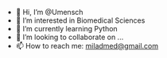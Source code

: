- 👋 Hi, I’m @Umensch
- 👀 I’m interested in Biomedical Sciences
- 🌱 I’m currently learning Python
- 💞️ I’m looking to collaborate on ...
- 📫 How to reach me: miladmed@gmail.com

<!---
Umensch/Umensch is a ✨ special ✨ repository because its `README.md` (this file) appears on your GitHub profile.
You can click the Preview link to take a look at your changes.
--->
